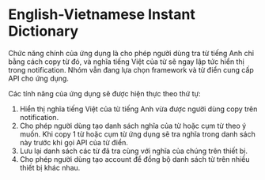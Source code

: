 # English-Vietnamese Instant Dictionary
Chức năng chính của ứng dụng là cho phép người dùng tra từ tiếng Anh chỉ bằng cách copy từ đó, và nghĩa tiếng Việt của từ sẽ ngay lập tức hiển thị trong notification. Nhóm vẫn đang lựa chọn framework và từ điển cung cấp API cho ứng dụng.

Các tính năng của ứng dụng sẽ được hiện thực theo thứ tự:
1. Hiển thị nghĩa tiếng Việt của từ tiếng Anh vừa được người dùng copy trên notification.
2. Cho phép người dùng tạo danh sách nghĩa của từ hoặc cụm từ theo ý muốn. Khi copy 1 từ hoặc cụm từ ứng dụng sẽ tra nghĩa trong danh sách này trước khi gọi API của từ điển.
3. Lưu lại danh sách các từ đã tra cùng với nghĩa của chúng trên thiết bị.
4. Cho phép người dùng tạo account để đồng bộ danh sách từ trên nhiều thiết bị khác nhau.
